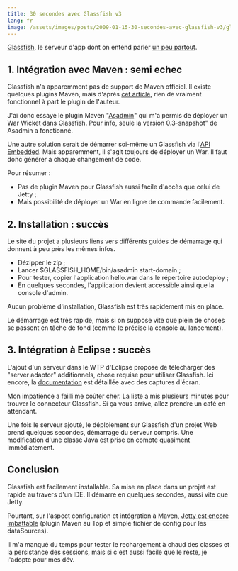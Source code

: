 ```yaml
---
title: 30 secondes avec Glassfish v3
lang: fr
image: /assets/images/posts/2009-01-15-30-secondes-avec-glassfish-v3/glassfish_logo.jpg
---
```


[Glassfish](https://glassfish.dev.java.net/), le serveur d'app dont on entend parler [un peu partout](http://www.touilleur-express.fr/2009/01/14/compte-rendu-de-la-soiree-du-paris-jug-sur-jee6-et-glassfish/).

## 1. Intégration avec Maven : semi echec

Glassfish n'a apparemment pas de support de Maven officiel. Il existe quelques plugins Maven, mais d'après [cet article](http://eskatos.wordpress.com/2008/03/28/maven-plugins-for-glassfish-ecosystem/), rien de vraiment fonctionnel à part le plugin de l'auteur.

J'ai donc essayé le plugin Maven "[Asadmin](http://code.google.com/p/asadmin-maven-plugin/)" qui m'a permis de déployer un War Wicket dans Glassfish. Pour info, seule la version 0.3-snapshot" de Asadmin a fonctionné.

Une autre solution serait de démarrer soi-même un Glassfish via l'[API Embedded](https://embedded-glassfish.dev.java.net/). 
Mais apparemment, il s'agit toujours de déployer un War. Il faut donc générer à chaque changement de code.

Pour résumer :

- Pas de plugin Maven pour Glassfish aussi facile d'accès que celui de Jetty ;
- Mais possibilité de déployer un War en ligne de commande facilement.

## 2. Installation : succès

Le site du projet a plusieurs liens vers différents guides de démarrage qui donnent à peu près les mêmes infos.

- Dézipper le zip ;
- Lancer $GLASSFISH_HOME/bin/asadmin start-domain ;
- Pour tester, copier l'application hello.war dans le répertoire autodeploy ;
- En quelques secondes, l'application devient accessible ainsi que la console d'admin.

Aucun problème d'installation, Glassfish est très rapidement mis en place.

Le démarrage est très rapide, mais si on suppose vite que plein de choses se passent en tâche de fond (comme le précise la console au lancement).

## 3. Intégration à Eclipse : succès

L'ajout d'un serveur dans le WTP d'Eclipse propose de télécharger des "server adaptor" additionnels, chose requise pour utiliser Glassfish. Ici encore, la [documentation](https://glassfishplugins.dev.java.net/eclipse34/index.html) est détaillée avec des captures d'écran.

Mon impatience a failli me coûter cher. La liste a mis plusieurs minutes pour trouver le connecteur Glassfish. Si ça vous arrive, allez prendre un café en attendant.

Une fois le serveur ajouté, le déploiement sur Glassfish d'un projet Web prend quelques secondes, démarrage du serveur compris. Une modification d'une classe Java est prise en compte quasiment immédiatement.

## Conclusion

Glassfish est facilement installable. Sa mise en place dans un projet est rapide au travers d'un IDE. Il démarre en quelques secondes, aussi vite que Jetty.

Pourtant, sur l'aspect configuration et intégration à Maven, [Jetty est encore imbattable](/blog/2008/09/jetty-demarrage-rapide/) (plugin Maven au Top et simple fichier de config pour les dataSources).

Il m'a manqué du temps pour tester le rechargement à chaud des classes et la persistance des sessions, mais si c'est aussi facile que le reste, je l'adopte pour mes dév.

